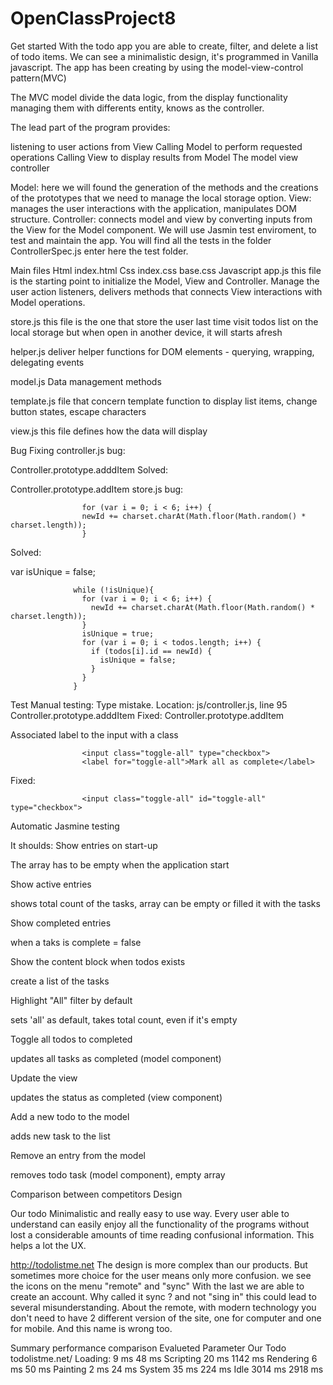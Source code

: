 # OpenClassProject8

Get started
With the todo app you are able to create, filter, and delete a list of todo items. We can see a minimalistic design, it's programmed in Vanilla javascript. The app has been creating by using the model-view-control pattern(MVC)

The MVC model divide the data logic, from the display functionality managing them with differents entity, knows as the controller.

The lead part of the program provides:

listening to user actions from View
Calling Model to perform requested operations
Calling View to display results from Model
The model view controller

Model: here we will found the generation of the methods and the creations of the prototypes that we need to manage the local storage option.
View: manages the user interactions with the application, manipulates DOM structure.
Controller: connects model and view by converting inputs from the View for the Model component.
We will use Jasmin test enviroment, to test and maintain the app. You will find all the tests in the folder ControllerSpec.js enter here the test folder.

Main files
Html
index.html
Css
index.css
base.css
Javascript
app.js
this file is the starting point to initialize the Model, View and Controller. Manage the user action listeners, delivers methods that connects View interactions with Model operations.

store.js
this file is the one that store the user last time visit todos list on the local storage but when open in another device, it will starts afresh

helper.js
deliver helper functions for DOM elements - querying, wrapping, delegating events

model.js
Data management methods

template.js
file that concern template function to display list items, change button states, escape characters

view.js
this file defines how the data will display

Bug Fixing
controller.js
bug:

Controller.prototype.adddItem
Solved:

Controller.prototype.addItem
store.js
bug:


                    for (var i = 0; i < 6; i++) {
                    newId += charset.charAt(Math.floor(Math.random() * charset.length));
                    }
                  
Solved:

var isUnique = false;

                  while (!isUnique){
                    for (var i = 0; i < 6; i++) {
                      newId += charset.charAt(Math.floor(Math.random() * charset.length));
                    }
                    isUnique = true;
                    for (var i = 0; i < todos.length; i++) {
                      if (todos[i].id == newId) {
                        isUnique = false;
                      }
                    }
                  }
                
Test
Manual testing:
Type mistake.
Location:
js/controller.js, line 95 Controller.prototype.adddItem Fixed:
Controller.prototype.addItem

Associated label to the input with a class

                    <input class="toggle-all" type="checkbox">
                    <label for="toggle-all">Mark all as complete</label>
                  
Fixed:

                    <input class="toggle-all" id="toggle-all" type="checkbox">
                  
Automatic Jasmine testing

It shoulds:
Show entries on start-up

The array has to be empty when the application start

Show active entries

shows total count of the tasks, array can be empty or filled it with the tasks

Show completed entries

when a taks is complete = false

Show the content block when todos exists

create a list of the tasks

Highlight "All" filter by default

sets 'all' as default, takes total count, even if it's empty

Toggle all todos to completed

updates all tasks as completed (model component)

Update the view

updates the status as completed (view component)

Add a new todo to the model

adds new task to the list

Remove an entry from the model

removes todo task (model component), empty array

Comparison between competitors
Design

Our todo
Minimalistic and really easy to use way. Every user able to understand can easily enjoy all the functionality of the programs without lost a considerable amounts of time reading confusional information. This helps a lot the UX.

http://todolistme.net
The design is more complex than our products. But sometimes more choice for the user means only more confusion. we see the icons on the menu "remote" and "sync" With the last we are able to create an account. Why called it sync ? and not "sing in" this could lead to several misunderstanding. About the remote, with modern technology you don't need to have 2 different version of the site, one for computer and one for mobile. And this name is wrong too.

Summary performance comparison
Evalueted Parameter	Our Todo	todolistme.net/
Loading:	          9 ms	    48 ms
Scripting	          20 ms   	1142 ms
Rendering	          6 ms	    50 ms
Painting	          2 ms	    24 ms
System	            35 ms	    224 ms
Idle	              3014 ms	   2918 ms
